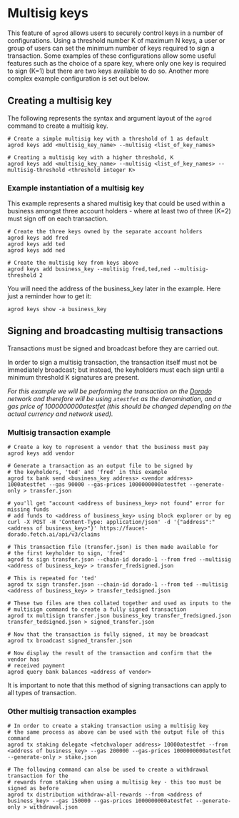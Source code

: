 # Multisig keys

This feature of `agrod` allows users to securely control keys in a number of configurations. Using a threshold number K of maximum N keys, a user or group of users can set the minimum number of keys required to sign a transaction. Some examples of these configurations allow some useful features such as the choice of a spare key, where only one key is required to sign (K=1) but there are two keys available to do so. Another more complex example configuration is set out below.

## Creating a multisig key

The following represents the syntax and argument layout of the `agrod` command to create a multisig key.

```
# Create a simple multisig key with a threshold of 1 as default
agrod keys add <multisig_key_name> --multisig <list_of_key_names>

# Creating a multisig key with a higher threshold, K
agrod keys add <multisig_key_name> --multisig <list_of_key_names> --multisig-threshold <threshold integer K>
```

### Example instantiation of a multisig key

This example represents a shared multisig key that could be used within a business amongst three account holders - where at least two of three (K=2) must sign off on each transaction.

```
# Create the three keys owned by the separate account holders
agrod keys add fred
agrod keys add ted
agrod keys add ned

# Create the multisig key from keys above
agrod keys add business_key --multisig fred,ted,ned --multisig-threshold 2
```

You will need the address of the business_key later in the example. Here just a reminder how to get it:

```
agrod keys show -a business_key
```

## Signing and broadcasting multisig transactions

Transactions must be signed and broadcast before they are carried out.

In order to sign a multisig transaction, the transaction itself must not be immediately broadcast; but instead, the keyholders must each sign until a minimum threshold K signatures are present.

_For this example we will be performing the transaction on the [Dorado](https://explore-dorado.fetch.ai/) network and therefore will be using `atestfet` as the denomination, and a gas price of 1000000000atestfet (this should be changed depending on the actual currency and network used)._

### Multisig transaction example

```
# Create a key to represent a vendor that the business must pay
agrod keys add vendor

# Generate a transaction as an output file to be signed by
# the keyholders, 'ted' and 'fred' in this example
agrod tx bank send <business_key address> <vendor address> 1000atestfet --gas 90000 --gas-prices 1000000000atestfet --generate-only > transfer.json

# you'll get "account <address of business_key> not found" error for missing funds
# add funds to <address of business_key> using block explorer or by eg
curl -X POST -H 'Content-Type: application/json' -d '{"address":"<address of business_key>"}' https://faucet-dorado.fetch.ai/api/v3/claims

# This transaction file (transfer.json) is then made available for
# the first keyholder to sign, 'fred'
agrod tx sign transfer.json --chain-id dorado-1 --from fred --multisig <address of business_key> > transfer_fredsigned.json

# This is repeated for 'ted'
agrod tx sign transfer.json --chain-id dorado-1 --from ted --multisig <address of business_key> > transfer_tedsigned.json

# These two files are then collated together and used as inputs to the
# multisign command to create a fully signed transaction
agrod tx multisign transfer.json business_key transfer_fredsigned.json transfer_tedsigned.json > signed_transfer.json

# Now that the transaction is fully signed, it may be broadcast
agrod tx broadcast signed_transfer.json

# Now display the result of the transaction and confirm that the vendor has
# received payment
agrod query bank balances <address of vendor>
```

It is important to note that this method of signing transactions can apply to all types of transaction.

### Other multisig transaction examples

```
# In order to create a staking transaction using a multisig key
# the same process as above can be used with the output file of this command
agrod tx staking delegate <fetchvaloper address> 10000atestfet --from <address of business_key> --gas 200000 --gas-prices 1000000000atestfet --generate-only > stake.json

# The following command can also be used to create a withdrawal transaction for the
# rewards from staking when using a multisig key - this too must be signed as before
agrod tx distribution withdraw-all-rewards --from <address of business_key> --gas 150000 --gas-prices 1000000000atestfet --generate-only > withdrawal.json
```
